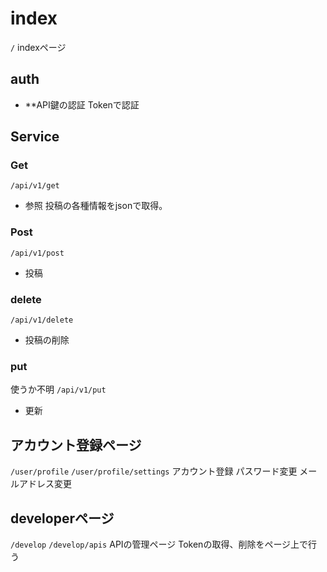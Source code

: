 # index

`/`
indexページ

## auth

* **API鍵の認証
Tokenで認証

## Service

### Get

`/api/v1/get`
* 参照
投稿の各種情報をjsonで取得。

### Post

`/api/v1/post`
* 投稿

### delete

`/api/v1/delete`
* 投稿の削除

### put

使うか不明
`/api/v1/put`
* 更新

## アカウント登録ページ

`/user/profile`
`/user/profile/settings`
アカウント登録
パスワード変更
メールアドレス変更

## developerページ

`/develop`
`/develop/apis`
APIの管理ページ
Tokenの取得、削除をページ上で行う


